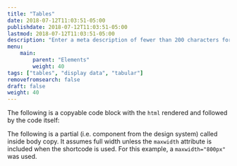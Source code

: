 ```yaml
---
title: "Tables"
date: 2018-07-12T11:03:51-05:00
publishdate: 2018-07-12T11:03:51-05:00
lastmod: 2018-07-12T11:03:51-05:00 
description: "Enter a meta description of fewer than 200 characters for Tables that will also act as a lead paragraph."
menu: 
    main:
        parent: "Elements"
        weight: 40
tags: ["tables", "display data", "tabular"]
removefromsearch: false
draft: false
weight: 40
---
```



The following is a copyable code block with the `html` rendered and followed by the code itself:


The following is a partial (i.e. component from the design system) called inside body copy. It assumes full width unless the `maxwidth` attribute is included when the shortcode is used. For this example, a `maxwidth="800px"` was used.




